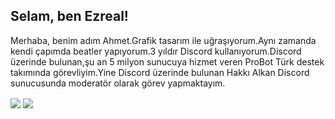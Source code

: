 <h2 align="left">Selam, ben Ezreal!</h2>
   <p align="left">Merhaba, benim adım Ahmet.Grafik tasarım ile uğraşıyorum.Aynı zamanda kendi çapımda beatler yapıyorum.3 yıldır Discord kullanıyorum.Discord üzerinde bulunan,şu an 5 milyon sunucuya hizmet veren ProBot Türk destek takımında görevliyim.Yine Discord üzerinde bulunan Hakkı Alkan Discord sunucusunda moderatör olarak görev yapmaktayım.</p>
<img src="https://komarev.com/ghpvc/?username=ezrealdev-js&label=Profil%20Ansichten&color=5b9dbc&style=flat"
  <div align="center">
  <img src="https://spotify-github-profile.vercel.app/api/view?uid=lfcb8fmv080gi4qhpg5qg7mqe&cover_image=true&theme=default&bar_color=000000)](https://github.com/kittinan/spotify-github-profile"<div align="center">
<h2></h2>  <p align="center"
</p
